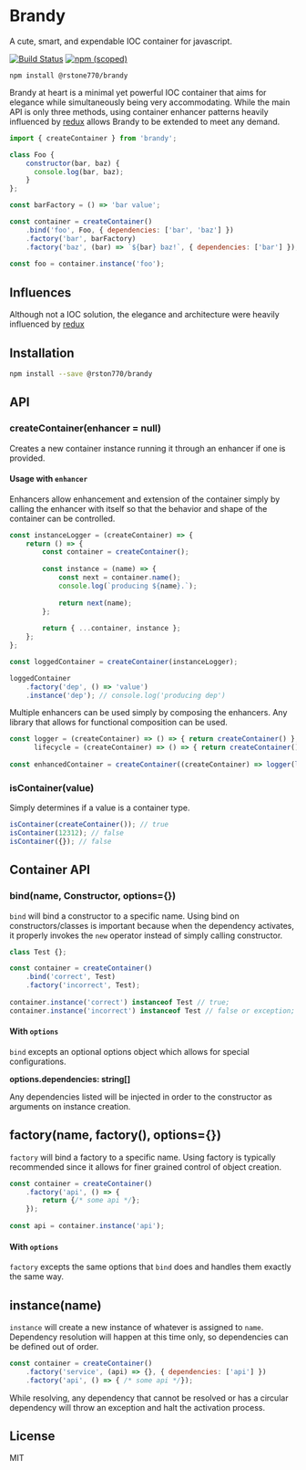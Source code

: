 Brandy
======

A cute, smart, and expendable IOC container for javascript.

[![Build Status](https://travis-ci.org/rstone770/brandy.svg?branch=master)](https://travis-ci.org/rstone770/brandy)
[![npm (scoped)](https://img.shields.io/npm/v/@rstone770/brandy.svg?maxAge=2592000)](https://www.npmjs.com/package/@rstone770/brandy)

```
npm install @rstone770/brandy
```

Brandy at heart is a minimal yet powerful IOC container that aims for elegance while simultaneously being very accommodating. While the main API is only three methods, using container enhancer patterns heavily influenced by [redux](http://redux.js.org/) allows Brandy to be extended to meet any demand.

```js
import { createContainer } from 'brandy';

class Foo {
    constructor(bar, baz) {
      console.log(bar, baz);
    }
};

const barFactory = () => 'bar value';

const container = createContainer()
    .bind('foo', Foo, { dependencies: ['bar', 'baz'] })
    .factory('bar', barFactory)
    .factory('baz', (bar) => `${bar} baz!`, { dependencies: ['bar'] });
    
const foo = container.instance('foo');
```

## Influences

Although not a IOC solution, the elegance and architecture were heavily influenced by [redux](http://redux.js.org/)

## Installation

```bash
npm install --save @rston770/brandy
```

## API

### createContainer(enhancer = null)

Creates a new container instance running it through an enhancer if one is provided.

#### Usage with `enhancer`

Enhancers allow enhancement and extension of the container simply by calling the enhancer with itself so that the behavior and shape of the container can be controlled.

```js
const instanceLogger = (createContainer) => {
    return () => {
        const container = createContainer();
        
        const instance = (name) => {
            const next = container.name();
            console.log(`producing ${name}.`);
            
            return next(name);
        };
        
        return { ...container, instance };
    };
};

const loggedContainer = createContainer(instanceLogger);

loggedContainer
    .factory('dep', () => 'value')
    .instance('dep'); // console.log('producing dep')
```

Multiple enhancers can be used simply by composing the enhancers. Any library that allows for functional composition can be used.

```js
const logger = (createContainer) => () => { return createContainer() }, // enhancer that adds logging
      lifecycle = (createContainer) => () => { return createContainer() }; // enhancer that adds life cycle support
      
const enhancedContainer = createContainer((createContainer) => logger(lifecycle(createContainer)));
```

### isContainer(value)

Simply determines if a value is a container type.

```js
isContainer(createContainer()); // true
isContainer(12312); // false
isContainer({}); // false
```

## Container API

### bind(name, Constructor, options={})

`bind` will bind a constructor to a specific name. Using bind on constructors/classes is important because when the dependency activates, it properly invokes the `new` operator instead of simply calling constructor.

```js
class Test {};

const container = createContainer()
    .bind('correct', Test)
    .factory('incorrect', Test);
    
container.instance('correct') instanceof Test // true;
container.instance('incorrect') instanceof Test // false or exception;
```

#### With `options`

`bind` excepts an optional options object which allows for special configurations.

__options.dependencies: string[]__

Any dependencies listed will be injected in order to the constructor as arguments on instance creation.

## factory(name, factory(), options={})

`factory` will bind a factory to a specific name. Using factory is typically recommended since it allows for finer grained control of object creation.

```js
const container = createContainer()
    .factory('api', () => {
        return {/* some api */};
    });
    
const api = container.instance('api');
```

#### With `options`

`factory` excepts the same options that `bind` does and handles them exactly the same way. 

## instance(name)

`instance` will create a new instance of whatever is assigned to `name`. Dependency resolution will happen at this time only, so dependencies can be defined out of order. 
 
```js
const container = createContainer()
    .factory('service', (api) => {}, { dependencies: ['api'] }) 
    .factory('api', () => { /* some api */});
```
 
While resolving, any dependency that cannot be resolved or has a circular dependency will throw an exception and halt the activation process.

## License
 
MIT
